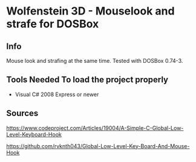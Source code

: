 # Wolfenstein 3D - Mouselook and strafe for DOSBox
## Info
Mouse look and strafing at the same time.
Tested with DOSBox 0.74-3.
## Tools Needed To load the project properly
- Visual C# 2008 Express or newer

## Sources
https://www.codeproject.com/Articles/19004/A-Simple-C-Global-Low-Level-Keyboard-Hook

https://github.com/rvknth043/Global-Low-Level-Key-Board-And-Mouse-Hook